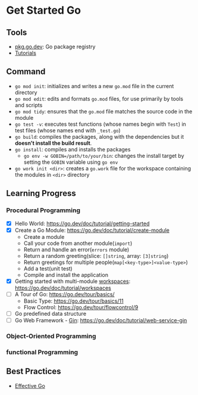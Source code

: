 # Get Started Go

## Tools

- [pkg.go.dev](https://pkg.go.dev/): Go package registry
- [Tutorials](https://go.dev/doc/tutorial/)

## Command

- `go mod init`: initializes and writes a new `go.mod` file in the current directory
- `go mod edit`: edits and formats `go.mod` files, for use primarily by tools and scripts
- `go mod tidy`: ensures that the `go.mod` file matches the source code in the module
- `go test -v`: executes test functions (whose names begin with `Test`) in test files (whose names end with `_test.go`)
- `go build`: compiles the packages, along with the dependencies but it **doesn't install the build result**.
- `go install`: compiles and installs the packages
  - `go env -w GOBIN=/path/to/your/bin`: changes the install target by setting the `GOBIN` variable using `go env`
- `go work init <dir>`: creates a `go.work` file for the workspace containing the modules in `<dir>` directory

## Learning Progress

### Procedural Programming

- [x] Hello World: https://go.dev/doc/tutorial/getting-started
- [x] Create a Go Module: https://go.dev/doc/tutorial/create-module
  - Create a module
  - Call your code from another module(`import`)
  - Return and handle an error(`errors` module)
  - Return a random greeting(slice: `[]string`, array: `[3]string`)
  - Return greetings for multiple people(`map[<key-type>]<value-type>`)
  - Add a test(unit test)
  - Compile and install the application
- [x] Getting started with multi-module [workspaces](https://go.dev/ref/mod#workspaces): https://go.dev/doc/tutorial/workspaces
- [ ] A Tour of Go: https://go.dev/tour/basics/
  - Basic Type: https://go.dev/tour/basics/11
  - Flow Control: https://go.dev/tour/flowcontrol/9
- [ ] Go predefined data structure
- [ ] Go Web Framework - [Gin](https://gin-gonic.com/docs/): https://go.dev/doc/tutorial/web-service-gin

### Object-Oriented Programming

### functional Programming

## Best Practices

- [Effective Go](https://go.dev/doc/effective_go)

